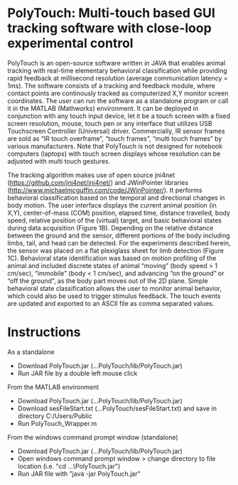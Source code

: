# PolyTouch: Multi-touch based GUI tracking software with close-loop experimental control
PolyTouch is an open-source software written in JAVA that enables animal tracking with real-time elementary behavioral classification while providing rapid feedback at millisecond resolution (average communication latency = 1ms). The software consists of a tracking and feedback module, where contact points are continously tracked as computerized X,Y monitor screen coordinates. The user can run the software as a standalone program or call it in the MATLAB (Mathworks) environment. It can be deployed in conjunction with any touch input device, let it be a touch screen with a fixed screen resolution, mouse, touch pen or any interface that utilizes USB Touchscreen Controller (Universal) driver. Commercially, IR sensor frames are sold as “IR touch overframe”, “touch frames”, “multi touch frames” by various manufacturers. Note that PolyTouch is not designed for notebook computers (laptops) with touch screen displays whose resolution can be adjusted with multi touch gestures.

The tracking algorithm makes use of open source jni4net (https://github.com/jni4net/jni4net/) and JWinPointer libraries (http://www.michaelmcguffin.com/code/JWinPointer/). It performs behavioral classification based on the temporal and directional changes in body motion. The user interface displays the current animal position (in X,Y), center-of-mass (COM) position, elapsed time, distance travelled, body speed, relative position of the (virtual) target, and basic behavioral states during data acquisition (Figure 1B). Depending on the relative distance between the ground and the sensor, different portions of the body including limbs, tail, and head can be detected. For the experiments described herein, the sensor was placed on a flat plexiglass sheet for limb detection (Figure 1C).  Behavioral state identification was based on motion profiling of the animal and included discrete states of animal “moving” (body speed > 1 cm/sec), “immobile” (body < 1 cm/sec), and advancing “on the ground” or “off the ground”, as the body part moves out of the 2D plane. Simple behavioral state classification allows the user to monitor animal behavior, which could also be used to trigger stimulus feedback. The touch events are updated and exported to an ASCII file as comma separated values.

# Instructions
As a standalone
  - Download PolyTouch.jar (...PolyTouch/lib/PolyTouch.jar)
  - Run JAR file by a double left mouse click 

From the MATLAB environment
  - Download PolyTouch.jar (...PolyTouch/lib/PolyTouch.jar)
  - Download sesFileStart.txt (...PolyTouch/sesFileStart.txt) and save in directory C:/Users/Public
  - Run PolyTouch_Wrapper.m

From the windows command prompt window (standalone)
  - Download PolyTouch.jar (...PolyTouch/lib/PolyTouch.jar)
  - Open windows command prompt window > change directory to file location (i.e. "cd ...\PolyTouch.jar")
  - Run JAR file with "java -jar PolyTouch.jar"

